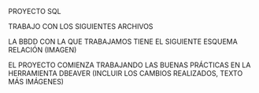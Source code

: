 PROYECTO SQL

TRABAJO CON LOS SIGUIENTES ARCHIVOS

LA BBDD CON LA QUE TRABAJAMOS TIENE EL SIGUIENTE ESQUEMA RELACIÓN
(IMAGEN)

EL PROYECTO COMIENZA TRABAJANDO LAS BUENAS PRÁCTICAS EN LA HERRAMIENTA DBEAVER
(INCLUIR LOS CAMBIOS REALIZADOS, TEXTO MÁS IMÁGENES)

